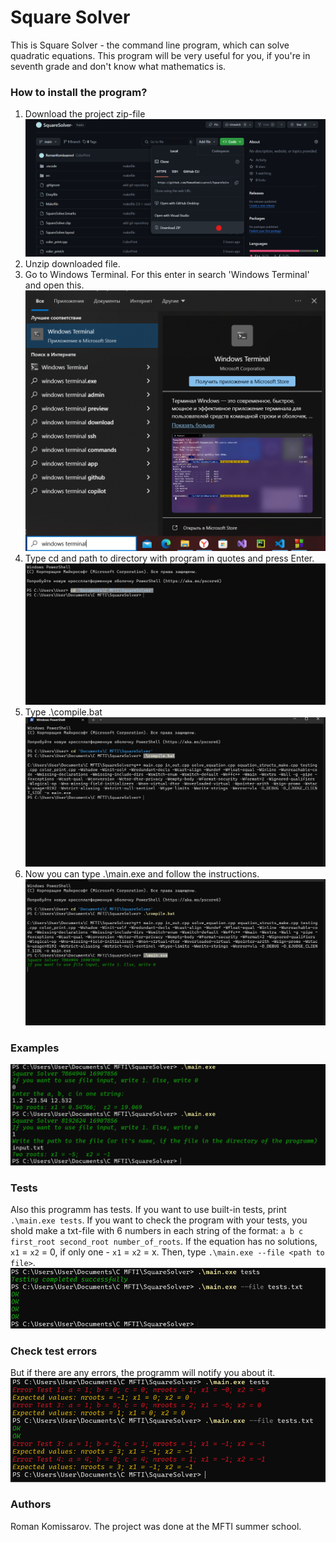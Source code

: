# Square Solver	
This is Square Solver - the command line program, which can solve quadratic equations.
This program will be very useful for you, if you're in seventh grade and don't know what mathematics is.
### How to install the program?
1. Download the project zip-file
![](/zipss.png)
2.	Unzip downloaded file.
3.	Go to Windows Terminal. For this enter in search 'Windows Terminal' and open this. 
![](/winter.png)
4.	Type cd and path to directory with program in quotes and press Enter. 
![](/opdir.png)
5.  Type .\compile.bat
![](/comp.png)
6.	Now you can type .\main.exe and follow the instructions.
![](/mainst.png)
### Examples
![](/ex.png)
### Tests
Also this programm has tests. If you want to use built-in tests, print `.\main.exe tests`. If you want to check the program with your tests, you shold make a txt-file with 6 numbers in each string of the format: `a b c first_root second_root number_of_roots`. If the equation has no solutions, `x1` = `x2` = 0, if only one - `x1` = `x2` = x. Then, type `.\main.exe --file <path to file>`.
![](/test.png)
### Check test errors
But if there are any errors, the programm will notify you about it.
![](/errtest.png)
### Authors
Roman Komissarov. The project was done at the MFTI summer school.